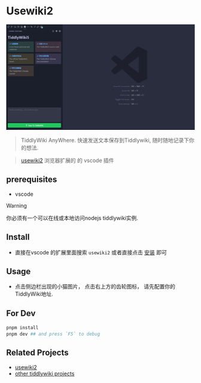 # Usewiki2

![alt text](https://github.com/oeyoews/usewiki2-vscode/raw/main/banner.png)
> TiddlyWiki AnyWhere. 快速发送文本保存到Tiddlywiki, 随时随地记录下你的想法.

> [usewiki2](https://github.com/oeyoews/usewiki2) 浏览器扩展的 的 vscode 插件

<!--
* manage: https://marketplace.visualstudio.com/manage/publishers/oeyoews
* publish: https://vscode.github.net.cn/api/working-with-extensions/publishing-extension
* https://code.visualstudio.com/api/extension-guides/webview
* icon: https://code.visualstudio.com/api/references/icons-in-labels
-->

## prerequisites

* vscode

> [!WARNING]
> 你必须有一个可以在线或本地访问nodejs tiddlywiki实例.

## Install

* 直接在vscode 的扩展里面搜索 `usewiki2` 或者直接点击 [安装](#https://marketplace.visualstudio.com/items?itemName=oeyoews.usewiki2) 即可

## Usage

* 点击侧边栏出现的小猫图片， 点击右上方的齿轮图标， 请先配置你的TiddlyWiki地址.
<!-- ## TODO

* [ ] 加入条目标题配置, author
* [x] use vue/react framework to refactor usewiki2 -->

## For Dev

```bash
pnpm install
pnpm dev ## and press `F5` to debug
```

<!-- * configuration: https://code.visualstudio.com/api/references/contribution-points#contributes.configuration -->

<!-- ## Credits

https://github.com/microsoft/vscode-extension-samples/blob/main/webview-view-sample -->

## Related Projects

* [usewiki2](https://github.com/oeyoews/usewiki2)
* [other tiddlywiki projects](https://github.com/stars/oeyoews/lists/tiddlywiki)